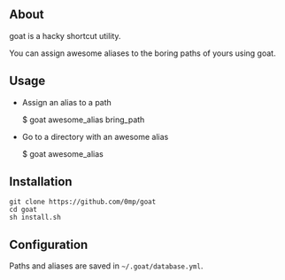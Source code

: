 ## About

goat is a hacky shortcut utility.

You can assign awesome aliases to the boring paths of yours using goat.

## Usage

- Assign an alias to a path

    $ goat awesome_alias bring_path

- Go to a directory with an awesome alias

    $ goat awesome_alias

## Installation

    git clone https://github.com/0mp/goat
    cd goat
    sh install.sh

## Configuration

Paths and aliases are saved in `~/.goat/database.yml`.

